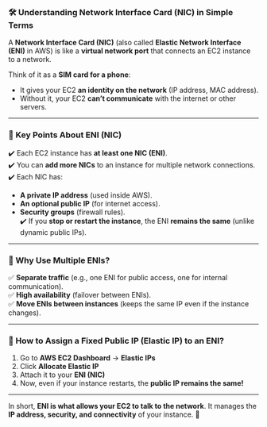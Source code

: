 ### **🛠 Understanding Network Interface Card (NIC) in Simple Terms**  

A **Network Interface Card (NIC)** (also called **Elastic Network Interface (ENI)** in AWS) is like a **virtual network port** that connects an EC2 instance to a network.  

Think of it as a **SIM card for a phone**:  
- It gives your EC2 **an identity on the network** (IP address, MAC address).  
- Without it, your EC2 **can’t communicate** with the internet or other servers.  

---

### **🔹 Key Points About ENI (NIC)**
✔️ Each EC2 instance has **at least one NIC (ENI)**.  
✔️ You can **add more NICs** to an instance for multiple network connections.  
✔️ Each NIC has:
   - **A private IP address** (used inside AWS).  
   - **An optional public IP** (for internet access).  
   - **Security groups** (firewall rules).  
✔️ If you **stop or restart the instance**, the ENI **remains the same** (unlike dynamic public IPs).  

---

### **🔹 Why Use Multiple ENIs?**
✅ **Separate traffic** (e.g., one ENI for public access, one for internal communication).  
✅ **High availability** (failover between ENIs).  
✅ **Move ENIs between instances** (keeps the same IP even if the instance changes).  

---

### **🔹 How to Assign a Fixed Public IP (Elastic IP) to an ENI?**
1. Go to **AWS EC2 Dashboard** → **Elastic IPs**  
2. Click **Allocate Elastic IP**  
3. Attach it to your **ENI (NIC)**  
4. Now, even if your instance restarts, the **public IP remains the same!**  

---

In short, **ENI is what allows your EC2 to talk to the network**. It manages the **IP address, security, and connectivity** of your instance. 🚀